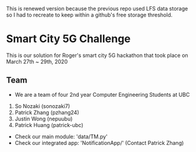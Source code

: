 This is renewed version because the previous repo used LFS data storage so I had to recreate to keep within a github's free storage threshold.

# Smart City 5G Challenge
This is our solution for Roger's smart city 5G hackathon that took place on March 27th ~ 29th, 2020

## Team 
- We are a team of four 2nd year Computer Engineering Students at UBC
1) So Nozaki        (sonozaki7)
2) Patrick Zhang    (pzhang24)
3) Justin Wong      (nepuubu)
4) Patrick Huang    (patrick-ubc)

- Check our main module: 'data/TM.py'
- Check our integrated app: 'NotificationApp/' (Contact Patrick Zhang)
